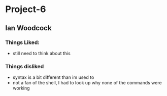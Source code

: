 # Project-6
## Ian Woodcock
### Things Liked:
- still need to think about this

### Things disliked
- syntax is a bit different than im used to
- not a fan of the shell, I had to look up why none of the commands were working
